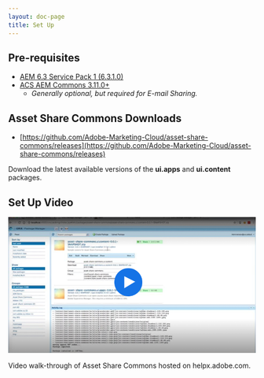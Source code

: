 ```yaml
---
layout: doc-page
title: Set Up
---
```


## Pre-requisites

* [AEM 6.3 Service Pack 1 (6.3.1.0)](https://docs.adobe.com/docs/en/aem/6-3/release-notes/sp1.html)
* [ACS AEM Commons 3.11.0+](https://github.com/Adobe-Consulting-Services/acs-aem-commons/releases)
    * _Generally optional, but required for E-mail Sharing._ 

## Asset Share Commons Downloads

* [https://github.com/Adobe-Marketing-Cloud/asset-share-commons/releases](https://github.com/Adobe-Marketing-Cloud/asset-share-commons/releases)

Download the latest available versions of the **ui.apps** and **ui.content** packages.


## Set Up Video

<a href="https://helpx.adobe.com/experience-manager/kt/assets/using/asset-share-commons-article-understand/asset-share-commons-feature-video-setup.html"><img src="./images/video.png" alt="Set up video - center"/></a>

Video walk-through of Asset Share Commons hosted on helpx.adobe.com.

 




